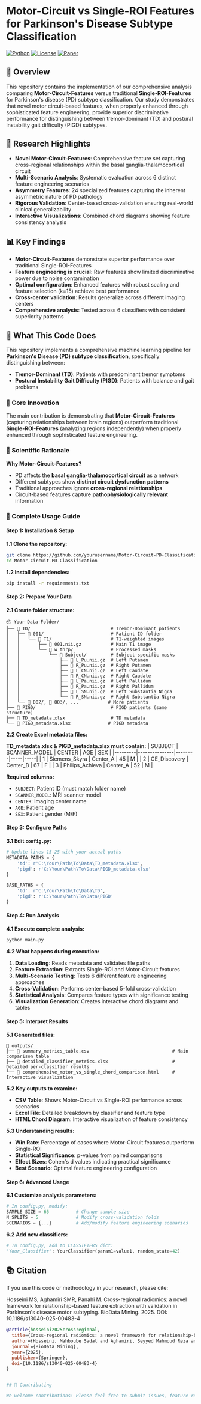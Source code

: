 # Motor-Circuit vs Single-ROI Features for Parkinson's Disease Subtype Classification

[![Python](https://img.shields.io/badge/python-3.8%2B-blue.svg)](https://www.python.org/downloads/)
[![License](https://img.shields.io/badge/license-MIT-green.svg)](LICENSE)
[![Paper](https://img.shields.io/badge/paper-preprint-orange.svg)](#)

## 🧠 Overview

This repository contains the implementation of our comprehensive analysis comparing **Motor-Circuit-Features** versus traditional **Single-ROI-Features** for Parkinson's disease (PD) subtype classification. Our study demonstrates that novel motor circuit-based features, when properly enhanced through sophisticated feature engineering, provide superior discriminative performance for distinguishing between tremor-dominant (TD) and postural instability gait difficulty (PIGD) subtypes.

## 🔬 Research Highlights

- **Novel Motor-Circuit-Features**: Comprehensive feature set capturing cross-regional relationships within the basal ganglia-thalamocortical circuit
- **Multi-Scenario Analysis**: Systematic evaluation across 6 distinct feature engineering scenarios
- **Asymmetry Features**: 24 specialized features capturing the inherent asymmetric nature of PD pathology
- **Rigorous Validation**: Center-based cross-validation ensuring real-world clinical generalizability
- **Interactive Visualizations**: Combined chord diagrams showing feature consistency analysis

## 📊 Key Findings

- **Motor-Circuit-Features** demonstrate superior performance over traditional Single-ROI-Features
- **Feature engineering is crucial**: Raw features show limited discriminative power due to noise contamination
- **Optimal configuration**: Enhanced features with robust scaling and feature selection (k=15) achieve best performance
- **Cross-center validation**: Results generalize across different imaging centers
- **Comprehensive analysis**: Tested across 6 classifiers with consistent superiority patterns

## 🎯 What This Code Does

This repository implements a comprehensive machine learning pipeline for **Parkinson's Disease (PD) subtype classification**, specifically distinguishing between:

- **Tremor-Dominant (TD)**: Patients with predominant tremor symptoms
- **Postural Instability Gait Difficulty (PIGD)**: Patients with balance and gait problems

### 🔬 Core Innovation

The main contribution is demonstrating that **Motor-Circuit-Features** (capturing relationships between brain regions) outperform traditional **Single-ROI-Features** (analyzing regions independently) when properly enhanced through sophisticated feature engineering.

### 🧠 Scientific Rationale

**Why Motor-Circuit-Features?**
- PD affects the **basal ganglia-thalamocortical circuit** as a network
- Different subtypes show **distinct circuit dysfunction patterns**
- Traditional approaches ignore **cross-regional relationships**
- Circuit-based features capture **pathophysiologically relevant** information

### 🚀 Complete Usage Guide

#### Step 1: Installation & Setup

**1.1 Clone the repository:**
```bash
git clone https://github.com/yourusername/Motor-Circuit-PD-Classification.git
cd Motor-Circuit-PD-Classification
```

**1.2 Install dependencies:**
```bash
pip install -r requirements.txt
```

#### Step 2: Prepare Your Data

**2.1 Create folder structure:**
```
📦 Your-Data-Folder/
├── 📁 TD/                              # Tremor-Dominant patients
│   ├── 📁 001/                         # Patient ID folder
│   │   └── 📁 T1/                      # T1-weighted images
│   │       ├── 📄 001.nii.gz           # Main T1 image
│   │       └── 📁 w_thrp/              # Processed masks
│   │           └── 📁 Subject/         # Subject-specific masks
│   │               ├── 📄 L_Pu.nii.gz  # Left Putamen
│   │               ├── 📄 R_Pu.nii.gz  # Right Putamen
│   │               ├── 📄 L_CN.nii.gz  # Left Caudate
│   │               ├── 📄 R_CN.nii.gz  # Right Caudate
│   │               ├── 📄 L_Pa.nii.gz  # Left Pallidum
│   │               ├── 📄 R_Pa.nii.gz  # Right Pallidum
│   │               ├── 📄 L_SN.nii.gz  # Left Substantia Nigra
│   │               └── 📄 R_SN.nii.gz  # Right Substantia Nigra
│   └── 📁 002/, 📁 003/, ...           # More patients
├── 📁 PIGD/                            # PIGD patients (same structure)
├── 📄 TD_metadata.xlsx                 # TD metadata
└── 📄 PIGD_metadata.xlsx              # PIGD metadata
```

**2.2 Create Excel metadata files:**

**TD_metadata.xlsx & PIGD_metadata.xlsx must contain:**
| SUBJECT | SCANNER_MODEL | CENTER | AGE | SEX |
|---------|---------------|--------|-----|-----|
| 1 | Siemens_Skyra | Center_A | 45 | M |
| 2 | GE_Discovery | Center_B | 67 | F |
| 3 | Philips_Achieva | Center_A | 52 | M |

**Required columns:**
- `SUBJECT`: Patient ID (must match folder name)
- `SCANNER_MODEL`: MRI scanner model
- `CENTER`: Imaging center name
- `AGE`: Patient age
- `SEX`: Patient gender (M/F)

#### Step 3: Configure Paths

**3.1 Edit `config.py`:**
```python
# Update lines 15-25 with your actual paths
METADATA_PATHS = {
    'td': r'C:\Your\Path\To\Data\TD_metadata.xlsx',
    'pigd': r'C:\Your\Path\To\Data\PIGD_metadata.xlsx'
}

BASE_PATHS = {
    'td': r'C:\Your\Path\To\Data\TD',
    'pigd': r'C:\Your\Path\To\Data\PIGD'
}
```

#### Step 4: Run Analysis

**4.1 Execute complete analysis:**
```bash
python main.py
```

**4.2 What happens during execution:**
1. **Data Loading**: Reads metadata and validates file paths
2. **Feature Extraction**: Extracts Single-ROI and Motor-Circuit features
3. **Multi-Scenario Testing**: Tests 6 different feature engineering approaches
4. **Cross-Validation**: Performs center-based 5-fold cross-validation
5. **Statistical Analysis**: Compares feature types with significance testing
6. **Visualization Generation**: Creates interactive chord diagrams and tables

#### Step 5: Interpret Results

**5.1 Generated files:**
```
📁 outputs/
├── 📄 summary_metrics_table.csv                               # Main comparison table
├── 📄 detailed_classifier_metrics.xlsx                        # Detailed per-classifier results
└── 📄 comprehensive_motor_vs_single_chord_comparison.html     # Interactive visualization
```

**5.2 Key outputs to examine:**
- **CSV Table**: Shows Motor-Circuit vs Single-ROI performance across scenarios
- **Excel File**: Detailed breakdown by classifier and feature type
- **HTML Chord Diagram**: Interactive visualization of feature consistency

**5.3 Understanding results:**
- **Win Rate**: Percentage of cases where Motor-Circuit features outperform Single-ROI
- **Statistical Significance**: p-values from paired comparisons
- **Effect Sizes**: Cohen's d values indicating practical significance
- **Best Scenario**: Optimal feature engineering configuration

#### Step 6: Advanced Usage

**6.1 Customize analysis parameters:**
```python
# In config.py, modify:
SAMPLE_SIZE = 65          # Change sample size
N_SPLITS = 5              # Modify cross-validation folds
SCENARIOS = {...}         # Add/modify feature engineering scenarios
```

**6.2 Add new classifiers:**
```python
# In config.py, add to CLASSIFIERS dict:
'Your_Classifier': YourClassifier(param1=value1, random_state=42)
```


## 📚 Citation

If you use this code or methodology in your research, please cite:

Hosseini MS, Aghamiri SMR, Panahi M. Cross-regional radiomics: a novel framework for relationship-based feature extraction with validation in Parkinson's disease motor subtyping. BioData Mining. 2025. DOI: 10.1186/s13040-025-00483-4
```bibtex
@article{hosseini2025crossregional,
  title={Cross-regional radiomics: a novel framework for relationship-based feature extraction with validation in Parkinson's disease motor subtyping},
  author={Hosseini, Mahboube Sadat and Aghamiri, Seyyed Mahmoud Reza and Panahi, Mehdi},
  journal={BioData Mining},
  year={2025},
  publisher={Springer},
  doi={10.1186/s13040-025-00483-4}
}


## 🤝 Contributing

We welcome contributions! Please feel free to submit issues, feature requests, or pull requests.


